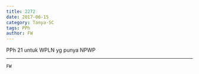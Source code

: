 ```yaml
---
title: 2272
date: 2017-06-15
category: Tanya-SC
tags: PPh
author: FW
---
```


PPh 21 untuk WPLN yg punya NPWP

---



`FW`
